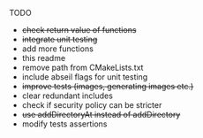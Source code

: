 TODO

- ~~check return value of functions~~
- ~~integrate unit testing~~
- add more functions
- this readme
- remove path from CMakeLists.txt
- include abseil flags for unit testing
- ~~improve tests (images, generating images etc.)~~
- clear redundant includes
- check if security policy can be stricter
- ~~use addDirectoryAt instead of addDirectory~~
- modify tests assertions

